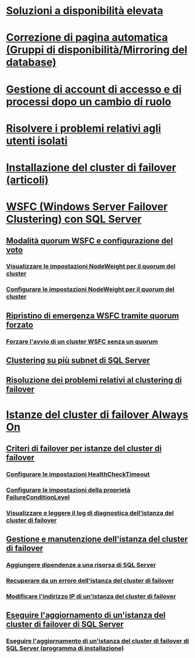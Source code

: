 # [Soluzioni a disponibilità elevata](high-availability-solutions-sql-server.md)  
# [Correzione di pagina automatica (Gruppi di disponibilità/Mirroring del database)](automatic-page-repair-availability-groups-database-mirroring.md)  
# [Gestione di account di accesso e di processi dopo un cambio di ruolo](management-of-logins-and-jobs-after-role-switching-sql-server.md)  
# [Risolvere i problemi relativi agli utenti isolati](troubleshoot-orphaned-users-sql-server.md)  

# [Installazione del cluster di failover (articoli)](install/TOC.md)  

# [WSFC (Windows Server Failover Clustering) con SQL Server](windows/windows-server-failover-clustering-wsfc-with-sql-server.md)  
## [Modalità quorum WSFC e configurazione del voto](windows/wsfc-quorum-modes-and-voting-configuration-sql-server.md)  
### [Visualizzare le impostazioni NodeWeight per il quorum del cluster](windows/view-cluster-quorum-nodeweight-settings.md)  
### [Configurare le impostazioni NodeWeight per il quorum del cluster](windows/configure-cluster-quorum-nodeweight-settings.md)  
## [Ripristino di emergenza WSFC tramite quorum forzato](windows/wsfc-disaster-recovery-through-forced-quorum-sql-server.md)  
### [Forzare l'avvio di un cluster WSFC senza un quorum](windows/force-a-wsfc-cluster-to-start-without-a-quorum.md)  
## [Clustering su più subnet di SQL Server](windows/sql-server-multi-subnet-clustering-sql-server.md)  
## [Risoluzione dei problemi relativi al clustering di failover](windows/failover-cluster-troubleshooting.md)  

# [Istanze del cluster di failover Always On](windows/always-on-failover-cluster-instances-sql-server.md)  
## [Criteri di failover per istanze del cluster di failover](windows/failover-policy-for-failover-cluster-instances.md)  
### [Configurare le impostazioni HealthCheckTimeout](windows/configure-healthchecktimeout-property-settings.md)  
### [Configurare le impostazioni della proprietà FailureConditionLevel](windows/configure-failureconditionlevel-property-settings.md)  
### [Visualizzare e leggere il log di diagnostica dell'istanza del cluster di failover](windows/view-and-read-failover-cluster-instance-diagnostics-log.md)  
## [Gestione e manutenzione dell'istanza del cluster di failover](windows/failover-cluster-instance-administration-and-maintenance.md)  
### [Aggiungere dipendenze a una risorsa di SQL Server](windows/add-dependencies-to-a-sql-server-resource.md)  
### [Recuperare da un errore dell'istanza del cluster di failover](windows/recover-from-failover-cluster-instance-failure.md)  
### [Modificare l'indirizzo IP di un'istanza del cluster di failover](windows/change-the-ip-address-of-a-failover-cluster-instance.md)  
## [Eseguire l'aggiornamento di un'istanza del cluster di failover di SQL Server](windows/upgrade-a-sql-server-failover-cluster-instance.md)  
### [Eseguire l'aggiornamento di un'istanza del cluster di failover di SQL Server (programma di installazione)](windows/upgrade-a-sql-server-failover-cluster-instance-setup.md)
